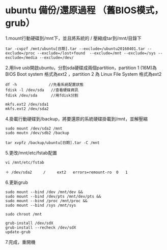 # ubuntu 備份/還原過程 （舊BIOS模式，grub）
1.mount行動硬碟到/mnt下，並且將系統的 / 壓縮成tar到/mnt/目錄下
```
tar -cvpzf /mnt/ubuntu[日期].tar --exclude=/ubuntu20160401.tar --exclude=/proc --exclude=/lost+found  --exclude=/mnt --exclude=/sys --exclude=/media --exclude=/dev/
```
2.用live usb開啟ubuntu，分割sda硬碟成兩個partition，partition 1 (16M)為BIOS Boot system 格式為ext2 ，partition 2 為 Linux File System 格式為ext2
```
df -h              //先看系統配置狀態
fdisk -l /dev/sda   //查看硬碟資訊
fdisk /dev/sda      //用fdisk分割

mkfs.ext2 /dev/sda1
mkfs.ext2 /dev/sda2
```
4.掛載行動硬碟到/backup，將要還原的系統硬碟掛載到/mnt，並解壓縮
```
sudo mount /dev/sda2 /mnt
sudo moutn /dev/sdb2 /backup

tar xvpfz /backup/ubuntu[日期].tar -C /mnt
```

5.更改/mnt/etc/fstab配置
```
vi /mnt/etc/fstab

＋ /dev/sda2     /     ext2   errors=remount-ro  0   1
```

6.更新grub
```
sudo mount --bind /dev /mnt/dev &&
sudo mount --bind /dev/pts /mnt/dev/pts &&
sudo mount --bind /proc /mnt/proc &&
sudo mount --bind /sys /mnt/sys

sudo chroot /mnt

grub-install /dev/sdX
grub-install --recheck /dev/sdX
update-grub
```

7.完成，重開機